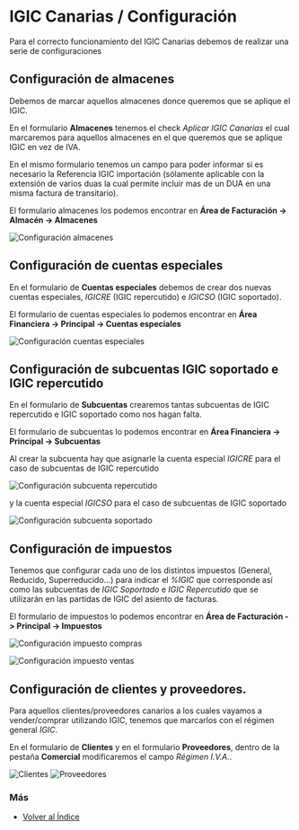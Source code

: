 # IGIC Canarias / Configuración

Para el correcto funcionamiento del IGIC Canarias debemos de realizar una serie de configuraciones

## Configuración de almacenes
Debemos de marcar aquellos almacenes donce queremos que se aplique el IGIC. 

En el formulario **Almacenes** tenemos el check *Aplicar IGIC Canarias* el cual marcaremos para aquellos almacenes en el que queremos que se aplique IGIC en vez de IVA.

En el mismo formulario tenemos un campo para poder informar si es necesario la Referencia IGIC importación (sólamente aplicable con la extensión de varios duas la cual permite incluir mas de un DUA en una misma factura de transitario).

El formulario almacenes los podemos encontrar en **Área de Facturación -> Almacén -> Almacenes**

![Configuración almacenes](./img/form_almacenes_igic_canarias.png)

## Configuración de cuentas especiales
En el formulario de **Cuentas especiales** debemos de crear dos nuevas cuentas especiales, *IGICRE* (IGIC repercutido) e *IGICSO* (IGIC soportado).

El formulario de cuentas especiales lo podemos encontrar en **Área Financiera -> Principal -> Cuentas especiales**

![Configuración cuentas especiales](./img/form_masterco_cuentasesp_igic_canarias.png)

## Configuración de subcuentas IGIC soportado e IGIC repercutido
En el formulario de **Subcuentas** crearemos tantas subcuentas de IGIC repercutido e IGIC soportado como nos hagan falta. 

El formulario de subcuentas lo podemos encontrar en **Área Financiera -> Principal -> Subcuentas**

Al crear la subcuenta hay que asignarle la cuenta especial *IGICRE* para el caso de subcuentas de IGIC repercutido 

![Configuración subcuenta repercutido](./img/form_co_subcuentas_rep_igic_canarias.png)

y la cuenta especial *IGICSO* para el caso de subcuentas de IGIC soportado

![Configuración subcuenta soportado](./img/form_co_subcuentas_sop_igic_canarias.png)

## Configuración de impuestos
Tenemos que configurar cada uno de los distintos impuestos (General, Reducido, Superreducido...) para indicar el *%IGIC* que corresponde así como las subcuentas de *IGIC Soportado* e *IGIC Repercutido* que se utilizarán en las partidas de IGIC del asiento de facturas.

El formulario de impuestos lo podemos encontrar en **Área de Facturación -> Principal -> Impuestos**

![Configuración impuesto compras](./img/form_impuestos_sop_igic_canarias.png)

![Configuración impuesto ventas](./img/form_impuestos_rep_igic_canarias.png)

## Configuración de clientes y proveedores.
Para aquellos clientes/proveedores canarios a los cuales vayamos a vender/comprar utilizando IGIC, tenemos que marcarlos con el régimen general *IGIC*.

En el formulario de **Clientes** y en el formulario **Proveedores**, dentro de la pestaña **Comercial** modificaremos el campo *Régimen I.V.A.*.

![Clientes](./img/form_clientes_igic_canarias.png)
![Proveedores](./img/form_proveedores_igic_canarias.png)

### Más

  * [Volver al Índice](./index.md)

